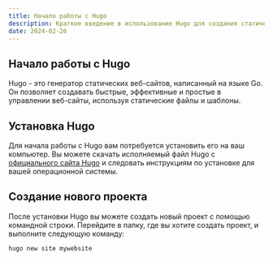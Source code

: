 ```yaml
---
title: Начало работы с Hugo
description: Краткое введение в использование Hugo для создания статических веб-сайтов.
date: 2024-02-26
---
```


## Начало работы с Hugo

Hugo - это генератор статических веб-сайтов, написанный на языке Go. Он позволяет создавать быстрые, эффективные и простые в управлении веб-сайты, используя статические файлы и шаблоны.

## Установка Hugo

Для начала работы с Hugo вам потребуется установить его на ваш компьютер. Вы можете скачать исполняемый файл Hugo с [официального сайта Hugo](https://gohugo.io/getting-started/installing/) и следовать инструкциям по установке для вашей операционной системы.

## Создание нового проекта

После установки Hugo вы можете создать новый проект с помощью командной строки. Перейдите в папку, где вы хотите создать проект, и выполните следующую команду:

```bash
hugo new site mywebsite